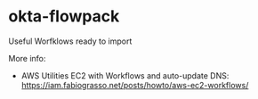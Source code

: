 # okta-flowpack
Useful Worfklows ready to import


More info:
- AWS Utilities EC2 with Workflows and auto-update DNS: https://iam.fabiograsso.net/posts/howto/aws-ec2-workflows/